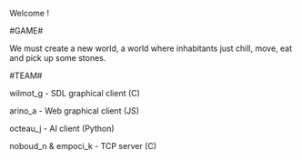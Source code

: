 Welcome !

#GAME#

We must create a new world, a world where inhabitants just chill, move, eat and pick up some stones.

#TEAM#

wilmot_g - SDL graphical client (C)

arino_a - Web graphical client (JS)

octeau_j - AI client (Python)

noboud_n & empoci_k - TCP server (C)
